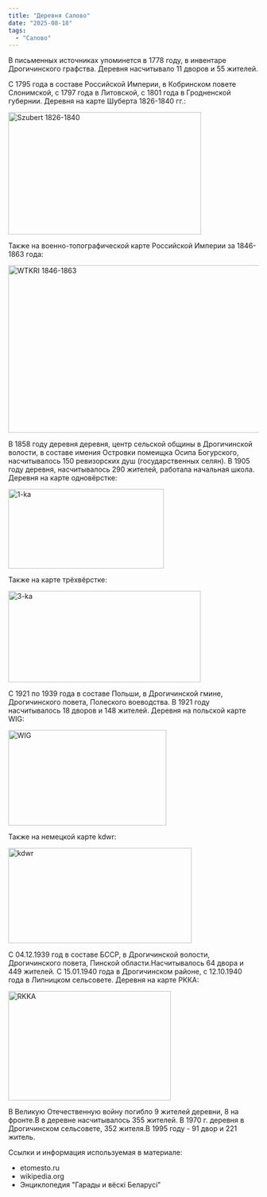 ```yaml
---
title: "Деревня Салово"
date: "2025-08-18"
tags: 
  - "Салово"
---
```


В письменных источниках упоминется в 1778 году, в инвентаре Дрогичинского графства. Деревня насчитывало 11 дворов и 55 жителей.

С 1795 года в составе Российской Империи, в Кобринском повете Слонимской, с 1797 года в Литовской, с 1801 года в Гродненской губернии. Деревня на карте Шуберта 1826-1840 гг.:

<img width="388" height="246" alt="Szubert 1826-1840" src="https://github.com/user-attachments/assets/fe3ad0bb-ea8d-4b8f-99e0-da09629a1377" />

Также на военно-топографической карте Российской Империи за 1846-1863 года:

<img width="655" height="337" alt="WTKRI 1846-1863" src="https://github.com/user-attachments/assets/ee5acc49-3ede-4a29-9335-2381ec09d878" />

В 1858 году деревня деревня, центр сельской общины в Дрогичинской волости, в составе имения Островки помеищка Осипа Богурского, насчитывалось 150 ревизорских душ (государственных селян). В 1905 году деревня, насчитывалось 290 жителей, работала начальная школа. Деревня на карте одновёрстке:

<img width="313" height="160" alt="1-ka" src="https://github.com/user-attachments/assets/3e231085-3020-4d4f-ad2c-a23a554708d0" />

Также на карте трёхвёрстке:

<img width="387" height="184" alt="3-ka" src="https://github.com/user-attachments/assets/39be9574-1255-49c2-8ab9-2ecd8ff26041" />

С 1921 по 1939 года в составе Польши, в Дрогичинской гмине, Дрогичинского повета, Полеского воеводства. В 1921 году насчитывалось 18 дворов и 148 жителей. Деревня на польской карте WIG:

<img width="318" height="192" alt="WIG" src="https://github.com/user-attachments/assets/7b32b795-c077-4aeb-8cb1-ee3a53b4dad5" />

Также на немецкой карте kdwr:

<img width="369" height="192" alt="kdwr" src="https://github.com/user-attachments/assets/e187e5c8-4390-4c75-9cc5-c59abacaa072" />

С 04.12.1939 год в составе БССР, в Дрогичинской волости, Дрогичинского повета, Пинской области.Насчитывалось 64 двора и 449 жителей. С 15.01.1940 года в Дрогичинском районе, с 12.10.1940 года в Липницком сельсовете. Деревня на карте РККА:

<img width="327" height="220" alt="RKKA" src="https://github.com/user-attachments/assets/be387675-88ae-4ccd-ac50-0e80b4026c73" />

В Великую Отечественную войну погибло 9 жителей деревни, 8 на фронте.В в деревне насчитывалось 355 жителей. В 1970 г. деревня в Дрогичинском сельсовете, 352 жителя.В 1995 году - 91 двор и 221 житель.

Ссылки и информация используемая в материале:
- etomesto.ru
- wikipedia.org
- Энциклопедия "Гарады и вёскi Беларусi"
